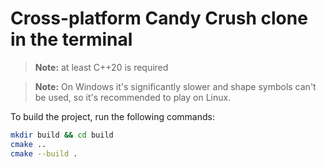 # Cross-platform Candy Crush clone in the terminal

> **Note:** at least C++20 is required

> **Note:** On Windows it's significantly slower and shape symbols can't be used, so it's recommended to play on Linux.

To build the project, run the following commands:

```bash
mkdir build && cd build
cmake ..
cmake --build .
```
